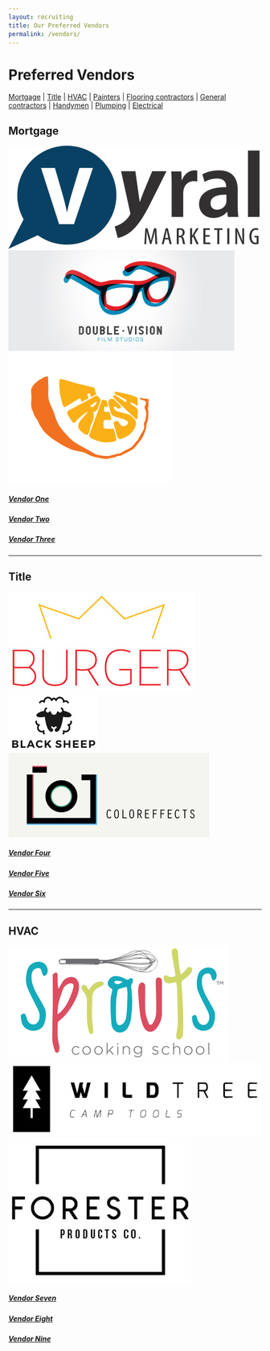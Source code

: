 ```yaml
---
layout: recruiting
title: Our Preferred Vendors
permalink: /vendors/
---
```

<h1 class="vendor">Preferred Vendors</h1>
<div class="vendors-navbar">
  <a href="#Mortgage" class="a-name">Mortgage</a> |
  <a href="#HVAC" class="a-name">Title</a> |
  <a href="#Title" class="a-name">HVAC</a> |
  <a href="#Title" class="a-name">Painters</a> |
  <a href="#Title" class="a-name">Flooring contractors</a> |
  <a href="#Title" class="a-name">General contractors</a> |
  <a href="#Title" class="a-name">Handymen</a> |
  <a href="#Title" class="a-name">Plumping</a> |
  <a href="#Title" class="a-name">Electrical</a>
</div>

<h2 class="vendor"><a name="Mortgage" class="a-name">Mortgage</a></h2>
<div class="row">
  <div class="col-lg-4">
    <a href="#"><img src="/img/vendor-logo.png" class="vendor-logo" id="vendor5"></a><br>
    <!-- <h5 class="vendor-name"><a href="#">Vendor One</a></h5> -->
  </div>


  <div class="col-lg-4">
    <a href="#"><img src="/img/vendor-logo2.jpg" class="vendor-logo" id="vendor5"></a><br>
    <!-- <h5 class="vendor-name"><a href="#">Vendor Two</a></h5> -->
  </div>


  <div class="col-lg-4">
    <a href="#"><img src="/img/vendor-logo3.png" class="vendor-logo"></a><br>
    <!-- <h5 class="vendor-name"><a href="#">Vendor Three</a></h5> -->
  </div>
</div>

  <div class="row">
    <div class="col-lg-4"><h5 class="vendor-name"><a href="#">Vendor One</a></h5></div>
    <div class="col-lg-4"><h5 class="vendor-name"><a href="#">Vendor Two</a></h5></div>
    <div class="col-lg-4"><h5 class="vendor-name"><a href="#">Vendor Three</a></h5></div>
  </div>

<hr>

<h2 class="vendor"><a name="Title" class="a-name">Title</a></h2>
<div class="row">
  <div class="col-lg-4">
    <a href="#"><img src="/img/vendor-logo7.jpg" class="vendor-logo"></a><br>
    <!-- <h5 class="vendor-name"><a href="#">Vendor Seven</a></h5> -->
  </div>


  <div class="col-lg-4">
    <a href="#"><img src="/img/vendor-logo8.jpg" class="vendor-logo"></a><br>
    <!-- <h5 class="vendor-name"><a href="#">Vendor Eight</a></h5> -->
  </div>


  <div class="col-lg-4">
    <a href="#"><img src="/img/vendor-logo9.jpg" class="vendor-logo" id="vendor3"></a><br>
    <!-- <h5 class="vendor-name"><a href="#">Vendor Nine</a></h5> -->
  </div>
</div>

<div class="row">
  <div class="col-lg-4"><h5 class="vendor-name"><a href="#">Vendor Four</a></h5></div>
  <div class="col-lg-4"><h5 class="vendor-name"><a href="#">Vendor Five</a></h5></div>
  <div class="col-lg-4"><h5 class="vendor-name"><a href="#">Vendor Six</a></h5></div>
</div>

<hr>

<h2 class="vendor"><a name="HVAC" class="a-name">HVAC</a></h2>
<div class="row">
  <div class="col-lg-4">
    <a href="#"><img src="/img/vendor-logo4.jpg" class="vendor-logo" id="vendor3"></a><br>
    <!-- <h5 class="vendor-name"><a href="#">Vendor Four</a></h5> -->
  </div>


  <div class="col-lg-4">
    <a href="#"><img src="/img/vendor-logo5.jpg" class="vendor-logo" id="vendor7"></a><br>
    <!-- <h5 class="vendor-name"><a href="#">Vendor Five</a></h5> -->
  </div>


  <div class="col-lg-4">
    <a href="#"><img src="/img/vendor-logo6.jpg" class="vendor-logo"></a><br>
    <!-- <h5 class="vendor-name"><a href="#">Vendor Six</a></h5> -->
  </div>
</div>

<div class="row">
  <div class="col-lg-4"><h5 class="vendor-name"><a href="#">Vendor Seven</a></h5></div>
  <div class="col-lg-4"><h5 class="vendor-name"><a href="#">Vendor Eight</a></h5></div>
  <div class="col-lg-4"><h5 class="vendor-name"><a href="#">Vendor Nine</a></h5></div>
</div>